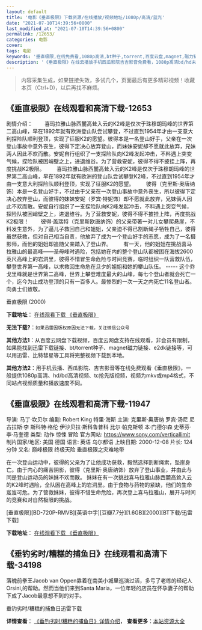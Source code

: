 ```yaml
---
layout: default
title: '电影《垂直极限》下载资源/在线播放/视频地址/1080p/高清/蓝光'
date: "2021-07-10T14:39:56+0800"
last_modified_at: "2021-07-10T14:39:56+0800"
permalink: /12653/
categories: 电影
cover:
tags: 电影
keywords: '垂直极限,在线免费看,1080p高清,bt种子,torrent,百度云盘,magnet,磁力链,迅雷下载资源'
description: '《垂直极限》在线云播放手机西瓜影院吉吉影音免费看，1080p高清bd/hd未删减完整版和tc抢先枪版，mkv/mp4格式，附带bt/torrent种子、magnet/磁力链、百度云盘、网盘资源迅雷下载链接'
---
```


>内容采集生成，如果链接失效，多试几个，页面最后有更多精彩视频！收藏本页（Ctrl+D)，以后再找不麻烦。


## 《垂直极限》在线观看和高清下载-12653

剧情介绍： 　　喜玛拉雅山脉西麓高耸入云的K2峰是仅次于珠穆朗玛峰的世界第二高山峰，早在1892年就有欧洲登山队尝试攀登，不过直到1954年才由一支意大利探险队顺利登顶，实现了征服K2的愿望。彼得本是一名登山好手，父亲在一次登山事故中意外丧生，彼得下定决心放弃登山，而妹妹安妮却不愿就此放弃，兄妹两人因此不欢而散。安妮自行组织了一支探险队向K2峰发起冲击，不料遇上突变气候，探险队被困峭壁之上，进退维谷。为了营救安妮，彼得不得不披挂上阵，再度挑战K2极限。 　　喜玛拉雅山脉西麓高耸入云的K2峰是仅次于珠穆朗玛峰的世界第二高山峰，早在1892年就有欧洲的登山队尝试攀登K2峰，不过直到1954年才由一支意大利探险队顺利登顶，实现了征服K2的愿望。 　　彼得（克里斯·奥唐纳饰）本是一名登山好手，不过由于父亲在一次登山事故中意外丧生，所以彼得下定决心放弃登山，而彼得的妹妹安妮（罗宾·特妮饰）却不愿就此放弃，兄妹俩人因此不欢而散。安妮自行组织了一支探险队向K2峰发起冲击，不料遇上突变气候，探险队被困峭壁之上，进退维谷。为了营救安妮，彼得不得不披挂上阵，再度挑战K2极限！ 　　彼得·盖瑞特（克里斯欧唐纳饰）的父亲带著一对儿女攀爬悬崖，不料发生意外，为了逼儿子救回自己和姐姐，父亲迫不得已割断绳子牺牲自己，彼得虽然获救，但对自己相当自责，他放弃了成为一个登山好手的志愿，成为了一名摄影师，而他的姐姐却追随父亲踏入了登山界。 　　有一天，他的姐姐在挑战喜马拉雅山的最高峰——圣母峰时遇险，包括她在内的整个登山队都被困在海拔2600英尺高峰上的岩洞里，彼得不惜冒生命危险与时间竞赛，临时组织一队营救队伍，攀登世界第一高峰，以求救回生命危在旦夕的姐姐和她的攀山队伍。 ----- 这个乔戈里峰就是世界第二高峰，世界上攀登难度最大的山峰，每七个登山者就会死亡一个，迄今为止成功登顶的只有一百多人。最惨烈的一次一天之内死亡11名登山者。向勇士们致敬。


垂直极限 (2000)

**下载地址**： [在线观看下载 《垂直极限》](https://www.btbtdy.me/btdy/dy6689.html) 


**无法下载?**：`如果迅雷因版权原因无法下载，关注微信公众号 `

**其他方法1**：从百度云网盘下载视频，百度云网盘支持在线观看，非会员有限制，如果能找到迅雷下载链接、bt/torrent种子、magnet磁力链接、e2dk链接等，可以用迅雷、比特彗星等工具将完整视频下载到本地。

**其他方法2**：用手机云播、西瓜影院、吉吉影音等在线免费观看《垂直极限》，一般提供1080p高清、hd/bd高清视频、tc抢先版视频，视频为mkv或mp4格式，不同站点视频质量和播放速度不同。


## 《垂直极限》在线观看和高清下载-11947

导演: 马丁·坎贝尔 编剧: Robert King 特里·海斯 主演: 克里斯·奥唐纳 罗宾·汤尼 尼古拉斯·李 斯科特·格伦 伊沙贝拉·斯科鲁普科 比尔·帕克斯顿 本·门德尔森 史蒂芬·李·马奎德 类型: 动作 惊悚 冒险 官方网站: https://www.sony.com/verticallimit 制片国家/地区: 美国 德国 语言: 英语 乌尔都语 上映日期: 2000-12-08 片长: 124 分钟 又名: 巅峰极限 终极天险 垂直极限之灾难地带

在一次登山运动中，彼得的父亲为了让他成功获救，毅然选择割断绳索，坠崖身亡。由于内心的痛苦阴影，彼得（克里斯·奥唐纳饰）放弃了登山事业，并由此与同是登山运动员的妹妹不欢而散。 妹妹在有一次挑战喜马拉雅山脉西麓高耸入云的K2峰时遇险，全队困在高峰上的岩洞里。由于食物与药物的紧缺，他们的生命岌岌可危。为了营救妹妹，彼得不惜生命危险，再次登上喜马拉雅山，展开与时间的竞赛和对自然极限的挑战。


[垂直极限][BD-720P-RMVB][英语中字][豆瓣7.7分][1.6GB][2000][BT下载/迅雷下载]

**下载地址**： [在线观看下载 《垂直极限》](https://www.btdx8.com/torrent/vertical_limit_2000.html) 


## 《垂钓劣时/糟糕的捕鱼日》在线观看和高清下载-34198

落魄前拳王Jacob van Oppen靠着在南美小城里巡演过活，多亏了老练的经纪人Orsini,的帮助。然而当他们来到Santa Maria，一位年轻的店员在怀孕妻子的帮助下成了Jacob最意想不到的对手。


垂钓劣时/糟糕的捕鱼日迅雷下载

**详情查看**： [《垂钓劣时/糟糕的捕鱼日》详情介绍](/movie/34198/)， **查看更多**：[本站资源大全](/movie/t/all/)

